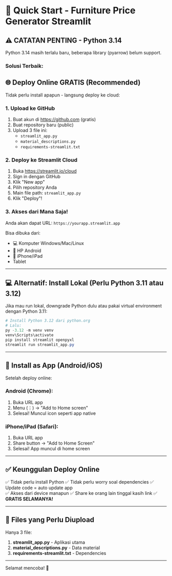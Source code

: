 # 🚀 Quick Start - Furniture Price Generator Streamlit

## ⚠️ CATATAN PENTING - Python 3.14

Python 3.14 masih terlalu baru, beberapa library (pyarrow) belum support.

### Solusi Terbaik:

## 🌐 Deploy Online GRATIS (Recommended)

Tidak perlu install apapun - langsung deploy ke cloud:

### 1. Upload ke GitHub

1. Buat akun di https://github.com (gratis)
2. Buat repository baru (public)
3. Upload 3 file ini:
   - `streamlit_app.py`
   - `material_descriptions.py`
   - `requirements-streamlit.txt`

### 2. Deploy ke Streamlit Cloud

1. Buka https://streamlit.io/cloud
2. Sign in dengan GitHub
3. Klik "New app"
4. Pilih repository Anda
5. Main file path: `streamlit_app.py`
6. Klik "Deploy"!

### 3. Akses dari Mana Saja!

Anda akan dapat URL: `https://yourapp.streamlit.app`

Bisa dibuka dari:
- 💻 Komputer Windows/Mac/Linux
- 📱 HP Android
- 🍎 iPhone/iPad  
- Tablet

---

## 💻 Alternatif: Install Lokal (Perlu Python 3.11 atau 3.12)

Jika mau run lokal, downgrade Python dulu atau pakai virtual environment dengan Python 3.11:

```powershell
# Install Python 3.12 dari python.org
# Lalu:
py -3.12 -m venv venv
venv\Scripts\activate
pip install streamlit openpyxl
streamlit run streamlit_app.py
```

---

## 📱 Install as App (Android/iOS)

Setelah deploy online:

### Android (Chrome):
1. Buka URL app
2. Menu (⋮) → "Add to Home screen"
3. Selesai! Muncul icon seperti app native

### iPhone/iPad (Safari):
1. Buka URL app
2. Share button → "Add to Home Screen"
3. Selesai! App muncul di home screen

---

## ✅ Keunggulan Deploy Online

✅ Tidak perlu install Python
✅ Tidak perlu worry soal dependencies
✅ Update code = auto update app  
✅ Akses dari device manapun
✅ Share ke orang lain tinggal kasih link
✅ **GRATIS SELAMANYA!**

---

## 📝 Files yang Perlu Diupload

Hanya 3 file:
1. **streamlit_app.py** - Aplikasi utama
2. **material_descriptions.py** - Data material
3. **requirements-streamlit.txt** - Dependencies

---

Selamat mencoba! 🎉

